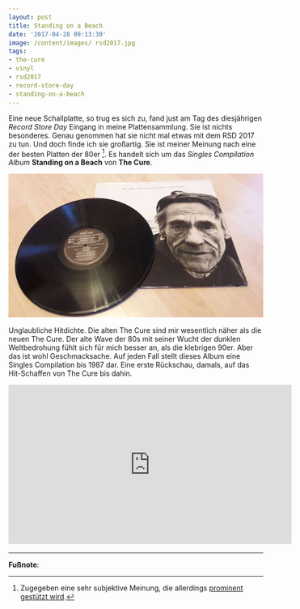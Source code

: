 ```yaml
---
layout: post
title: Standing on a Beach
date: '2017-04-28 09:13:30'
image: /content/images/ rsd2017.jpg
tags:
- the-cure
- vinyl
- rsd2017
- record-store-day
- standing-on-a-beach
---
```


Eine neue Schallplatte, so trug es sich zu, fand just am Tag des diesjährigen *Record Store Day* Eingang in meine Plattensammlung. Sie ist nichts besonderes. Genau genommen hat sie nicht mal etwas mit dem RSD 2017 zu tun. Und doch finde ich sie großartig. <!--more--> Sie ist meiner Meinung nach eine der besten Platten der 80er [^1]. Es handelt sich um das *Singles Compilation Album* **Standing on a Beach** von **The Cure**.

![](/content/images/2017/04/614_-265693844.jpg)

Unglaubliche Hitdichte. Die alten The Cure sind mir wesentlich näher als die neuen The Cure. Der alte Wave der 80s mit seiner Wucht der dunklen Weltbedrohung fühlt sich für mich besser an, als die klebrigen 90er. Aber das ist wohl Geschmacksache. Auf jeden Fall stellt dieses Album eine Singles Compilation bis 1987 dar. Eine erste Rückschau, damals, auf das Hit-Schaffen von The Cure bis dahin.

<center>
<iframe width="560" height="315" src="https://www.youtube.com/embed/nWgMFP9-Jy0" frameborder="0" allowfullscreen></iframe>
</center>

---

**Fußnote**:

[^1]: Zugegeben eine sehr subjektive Meinung, die allerdings [prominent gestützt wird](http://www.allmusic.com/album/staring-at-the-sea-the-singles-mw0000097528).